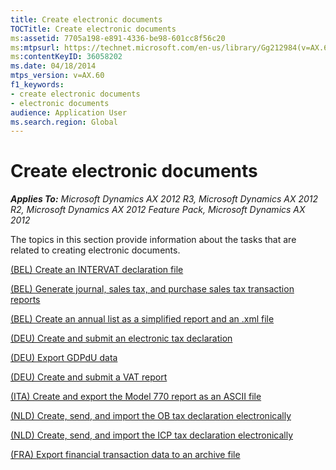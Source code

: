 ```yaml
---
title: Create electronic documents
TOCTitle: Create electronic documents
ms:assetid: 7705a198-e891-4336-be98-601cc8f56c20
ms:mtpsurl: https://technet.microsoft.com/en-us/library/Gg212984(v=AX.60)
ms:contentKeyID: 36058202
ms.date: 04/18/2014
mtps_version: v=AX.60
f1_keywords:
- create electronic documents
- electronic documents
audience: Application User
ms.search.region: Global
---
```


# Create electronic documents 


_**Applies To:** Microsoft Dynamics AX 2012 R3, Microsoft Dynamics AX 2012 R2, Microsoft Dynamics AX 2012 Feature Pack, Microsoft Dynamics AX 2012_

The topics in this section provide information about the tasks that are related to creating electronic documents.

[(BEL) Create an INTERVAT declaration file](bel-create-an-intervat-declaration-file.md)

[(BEL) Generate journal, sales tax, and purchase sales tax transaction reports](bel-generate-journal-sales-tax-and-purchase-sales-tax-transaction-reports.md)

[(BEL) Create an annual list as a simplified report and an .xml file](bel-create-an-annual-list-as-a-simplified-report-and-an-xml-file.md)

[(DEU) Create and submit an electronic tax declaration](deu-create-and-submit-an-electronic-tax-declaration.md)

[(DEU) Export GDPdU data](deu-export-gdpdu-data.md)

[(DEU) Create and submit a VAT report](deu-create-and-submit-a-vat-report.md)

[(ITA) Create and export the Model 770 report as an ASCII file](ita-create-and-export-the-model-770-report-as-an-ascii-file.md)

[(NLD) Create, send, and import the OB tax declaration electronically](nld-create-send-and-import-the-ob-tax-declaration-electronically.md)

[(NLD) Create, send, and import the ICP tax declaration electronically](nld-create-send-and-import-the-icp-tax-declaration-electronically.md)

[(FRA) Export financial transaction data to an archive file](fra-export-financial-transaction-data-to-an-archive-file.md)

  


